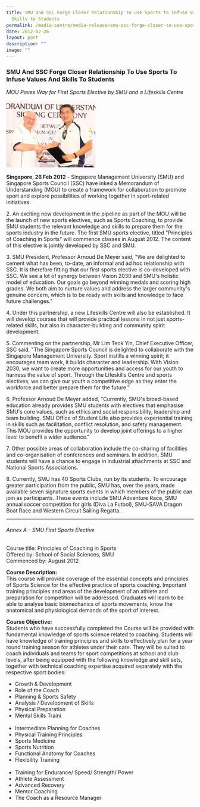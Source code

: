```yaml
---
title: SMU and SSC Forge Closer Relationship to use Sports to Infuse Values and
  Skills to Students
permalink: /media-centre/media-release/smu-ssc-forge-closer-to-use-sports-infuse-values-skills-to-students/
date: 2012-02-26
layout: post
description: ""
image: ""
---
```


### **SMU And SSC Forge Closer Relationship To Use Sports To Infuse Values And Skills To Students**

_MOU Paves Way for First Sports Elective by SMU and a Lifeskills Centre_

![](/images/Media%20Centre/Media%20Release/2012/Feb/SMUANDSSCFORGECLOSERRELATIONSHIPTOUSESPORTSTOINFUSEVALUESANDSKILLSTOSTUDENTSMainPar0028Imagegif.gif)
	
**Singapore, 26 Feb 2012** - Singapore Management University (SMU) and Singapore Sports Council (SSC) have inked a Memorandum of Understanding (MOU) to create a framework for collaboration to promote sport and explore possibilities of working together in sport-related initiatives.

2\. An exciting new development in the pipeline as part of the MOU will be the launch of new sports electives, such as Sports Coaching, to provide SMU students the relevant knowledge and skills to prepare them for the sports industry in the future. The first SMU sports elective, titled "Principles of Coaching in Sports" will commence classes in August 2012. The content of this elective is jointly developed by SSC and SMU.

3\. SMU President, Professor Arnoud De Meyer said, "We are delighted to cement what has been, to-date, an informal and ad hoc relationship with SSC. It is therefore fitting that our first sports elective is co-developed with SSC. We see a lot of synergy between Vision 2030 and SMU's holistic model of education. Our goals go beyond winning medals and scoring high grades. We both aim to nurture values and address the larger community's genuine concern, which is to be ready with skills and knowledge to face future challenges."

4\. Under this partnership, a new Lifeskills Centre will also be established. It will develop courses that will provide practical lessons in not just sports-related skills, but also in character-building and community spirit development.

5\. Commenting on the partnership, Mr Lim Teck Yin, Chief Executive Officer, SSC said, "The Singapore Sports Council is delighted to collaborate with the Singapore Management University. Sport instills a winning spirit; it encourages team work, it builds character and leadership. With Vision 2030, we want to create more opportunities and access for our youth to harness the value of sport. Through the Lifeskills Centre and sports electives, we can give our youth a competitive edge as they enter the workforce and better prepare them for the future."

6\. Professor Arnoud De Meyer added, "Currently, SMU's broad-based education already provides SMU students with electives that emphasise SMU's core values, such as ethics and social responsibility, leadership and team building. SMU Office of Student Life also provides experiential training in skills such as facilitation, conflict resolution, and safety management. This MOU provides the opportunity to develop joint offerings to a higher level to benefit a wider audience."

7\. Other possible areas of collaboration include the co-sharing of facilities and co-organisation of conferences and seminars. In addition, SMU students will have a chance to engage in industrial attachments at SSC and National Sports Associations.

8\. Currently, SMU has 40 Sports Clubs, run by its students. To encourage greater participation from the public, SMU has, over the years, made available seven signature sports events in which members of the public can join as participants. These events include SMU Adventure Race, SMU annual soccer competition for girls (Diva La Futbol), SMU-SAVA Dragon Boat Race and Western Circuit Sailing Regatta.

---

###### Annex A - SMU First Sports Elective

Course title: Principles of Coaching in Sports<br>
Offered by: School of Social Sciences, SMU<br>
Commenced by: August 2012<br>

**Course Description:**
<br>
This course will provide coverage of the essential concepts and principles of Sports Science for the effective practice of sports coaching. Important training principles and areas of the development of an athlete and preparation for competition will be addressed. Graduates will learn to be able to analyse basic biomechanics of sports movements, know the anatomical and physiological demands of the sport of interest.

**Course Objective:**
<br>
Students who have successfully completed the Course will be provided with fundamental knowledge of sports science related to coaching. Students will have knowledge of training principles and skills to effectively plan for a year round training season for athletes under their care. They will be suited to coach individuals and teams for sport competitions at school and club levels, after being equipped with the following knowledge and skill sets, together with technical coaching expertise acquired separately with the respective sport bodies:

- Growth & Development
- Role of the Coach
- Planning & Sports Safety
- Analysis / Development of Skills
- Physical Preparation
- Mental Skills Traini
<br><br>
- Intermediate Planning for Coaches
- Physical Training Principles
- Sports Medicine
- Sports Nutrition
- Functional Anatomy for Coaches
- Flexibility Training
<br><br>
- Training for Endurance/ Speed/ Strength/ Power
- Athlete Assessment
- Advanced Recovery
- Mentor Coaching
- The Coach as a Resource Manager